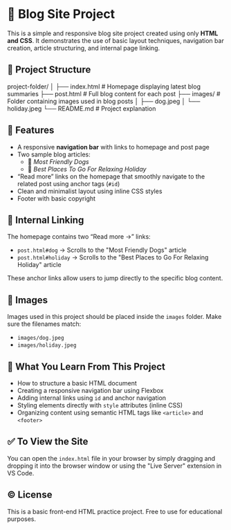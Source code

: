 # 📝 Blog Site Project

This is a simple and responsive blog site project created using only **HTML and CSS**. It demonstrates the use of basic layout techniques, navigation bar creation, article structuring, and internal page linking.

## 📁 Project Structure
project-folder/
│
├── index.html # Homepage displaying latest blog summaries
├── post.html # Full blog content for each post
├── images/ # Folder containing images used in blog posts
│ ├── dog.jpeg
│ └── holiday.jpeg
└── README.md # Project explanation


## 🚀 Features

- A responsive **navigation bar** with links to homepage and post page
- Two sample blog articles:  
  - 🐶 *Most Friendly Dogs*  
  - 🌴 *Best Places To Go For Relaxing Holiday*
- “Read more” links on the homepage that smoothly navigate to the related post using anchor tags (`#id`)
- Clean and minimalist layout using inline CSS styles
- Footer with basic copyright

## 🔗 Internal Linking

The homepage contains two “Read more →” links:
- `post.html#dog` → Scrolls to the "Most Friendly Dogs" article
- `post.html#holiday` → Scrolls to the "Best Places to Go For Relaxing Holiday" article

These anchor links allow users to jump directly to the specific blog content.

## 📸 Images

Images used in this project should be placed inside the `images` folder. Make sure the filenames match:
- `images/dog.jpeg`
- `images/holiday.jpeg`

## 🧠 What You Learn From This Project

- How to structure a basic HTML document
- Creating a responsive navigation bar using Flexbox
- Adding internal links using `id` and anchor navigation
- Styling elements directly with `style` attributes (inline CSS)
- Organizing content using semantic HTML tags like `<article>` and `<footer>`

## ✅ To View the Site

You can open the `index.html` file in your browser by simply dragging and dropping it into the browser window or using the "Live Server" extension in VS Code.

## ©️ License

This is a basic front-end HTML practice project. Free to use for educational purposes.


